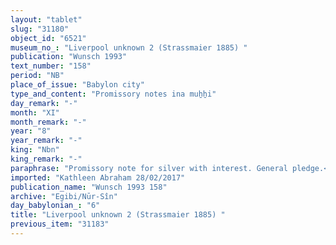 ```yaml
---
layout: "tablet"
slug: "31180"
object_id: "6521"
museum_no_: "Liverpool unknown 2 (Strassmaier 1885) "
publication: "Wunsch 1993"
text_number: "158"
period: "NB"
place_of_issue: "Babylon city"
type_and_content: "Promissory notes ina muẖẖi"
day_remark: "-"
month: "XI"
month_remark: "-"
year: "8"
year_remark: "-"
king: "Nbn"
king_remark: "-"
paraphrase: "Promissory note for silver with interest. General pledge.<br /> <strong>B<sub>1</sub></strong>, <strong>B<sub>2</sub></strong> and <strong>B<sub>3</sub></strong> owe 12 minas of silver with interest to <strong>A</strong>. The present document stipulates that from the 1st of &Scaron;abāṭ (XI) onwards (i.e., from now on) an interest of 20% should be paid on a monthly basis. The three debtors assume warranty for each other and pledge their entire property in and outside the city. No other creditor shall exercise any rights over the pledged objects until the creditor has received the full repayment of the capital amount and its interest. In addition, there is an earlier promissory note but at this point the document is broken off. Furthermore, another promissory note of <strong>B<sub>1</sub></strong> for 1 mina and 30 shekels of silver is mentioned [broken off] to be paid to/for [broken off] of the king. Names of 4 witnesses and the scribe: Aplāya/M-u&scaron;allimMarduk.<br /> <br /> <strong>A</strong> = Iddin-Marduk/Iqī&scaron;aya//Nūr-S&icirc;n; <strong>B<sub>1</sub></strong> = &Scaron;umu-iddin/Zēria/&Scaron;ang&ucirc;-Gula; <strong>B<sub>2</sub></strong> = Nergal-uballiṭ/Tabnēa/X; <strong>B<sub>3</sub></strong> = Kidinnu/Zēria/&Scaron;ang&ucirc;-Gula"
imported: "Kathleen Abraham 28/02/2017"
publication_name: "Wunsch 1993 158"
archive: "Egibi/Nūr-Sîn"
day_babylonian_: "6"
title: "Liverpool unknown 2 (Strassmaier 1885) "
previous_item: "31183"
---
```

